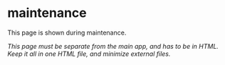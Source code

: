 # maintenance
This page is shown during maintenance.

*This page must be separate from the main app, and has to be in HTML. Keep it all in one HTML file, and minimize external files.*
